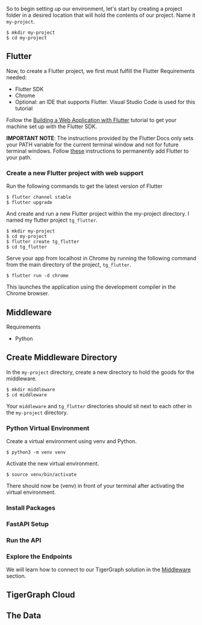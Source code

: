 So to begin setting up our environment, let's start by creating a project folder in a desired location that will hold the contents of our project. Name it `my-project`.

```
$ mkdir my-project
$ cd my-project
```

## Flutter
Now, to create a Flutter project, we first must fulfill the Flutter Requirements needed:

* Flutter SDK
* Chrome
* Optional: an IDE that supports Flutter. Visual Studio Code is used for this tutorial

Follow the [Building a Web Application with Flutter](https://docs.flutter.dev/get-started/web) tutorial to get your machine set up with the Flutter SDK.

**IMPORTANT NOTE**: The instructions provided by the Flutter Docs only sets your PATH variable for the current terminal window and not for future terminal windows. Follow [these](https://stackoverflow.com/questions/50652071/flutter-command-not-found) instructions to permanently add Flutter to your path. 

### Create a new Flutter project with web support

Run the following commands to get the latest version of Flutter

```
$ flutter channel stable
$ flutter upgrade
```

And create and run a new Flutter project within the my-project directory. I named my flutter project `tg_flutter`.

```
$ mkdir my-project
$ cd my-project
$ flutter create tg_flutter
$ cd tg_flutter
```

Serve your app from localhost in Chrome by running the following command from the main directory of the project, `tg_flutter`.

```
$ flutter run -d chrome
```

This launches the application using the development compiler in the Chrome browser.

## Middleware

Requirements

* Python

## Create Middleware Directory

In the `my-project` directory, create a new directory to hold the goods for the middleware.

```
$ mkdir middleware
$ cd middleware
```

Your `middleware` and `tg_flutter` directories should sit next to each other in the `my-project` directory.

### Python Virtual Environment

Create a virtual environment using venv and Python.

```
$ python3 -m venv venv
```

Activate the new virtual environment.

```
$ source venv/bin/activate
```

There should now be (venv) in front of your terminal after activating the virtual environment. 
### Install Packages


### FastAPI Setup

### Run the API

### Explore the Endpoints



We will learn how to connect to our TigerGraph solution in the [Middleware](middleware.md) section.

## TigerGraph Cloud



## The Data